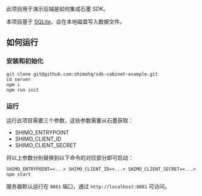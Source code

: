 此项目用于演示后端是如何集成石墨 SDK。

本项目基于 [SQLite](https://sqlite.org/index.html)，会在本地磁盘写入数据文件。

## 如何运行

### 安装和初始化

```shell
git clone git@github.com:shimohq/sdk-cabinet-example.git
cd server
npm i
npm run init
```

### 运行

运行此项目需要三个参数，这些参数需要从石墨获取：

- SHIMO_ENTRYPOINT
- SHIMO_CLIENT_ID
- SHIMO_CLIENT_SECRET

将以上参数分别替换到以下命令的对应部分即可启动：

```
SHIMO_ENTRYPOINT=<...> SHIMO_CLIENT_ID=<...> SHIMO_CLIENT_SECRET=<...> npm start
```

服务器默认运行在 `8081` 端口，通过 `http://localhost:8081` 可访问。
